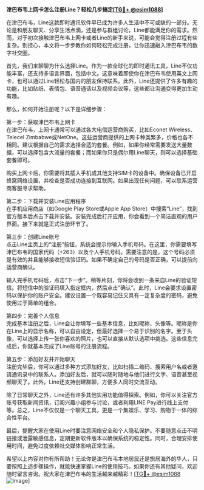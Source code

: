 **津巴布韦上网卡怎么注册Line？轻松几步搞定[[TG💪+ @esim1088](https://t.me/s/esim1088)]**

在津巴布韦，Line这款即时通讯软件早已成为许多人生活中不可或缺的一部分。无论是和朋友聊天、分享生活点滴，还是参与群组讨论，Line都能满足你的需求。然而，对于初次接触津巴布韦上网卡或者Line的新手来说，可能会觉得注册过程有些复杂。别担心，本文将一步步教你如何轻松完成注册，让你迅速融入津巴布韦的数字社交圈。

首先，我们来聊聊为什么选择Line。作为一款全球化的即时通讯工具，Line不仅功能丰富，还支持多语言界面，包括中文。这意味着即使你在津巴布韦使用英文上网卡，也可以通过Line轻松与国内的朋友保持联系。此外，Line还提供了许多有趣的功能，比如贴纸、表情包、语音通话以及视频会议等，这些都让沟通变得更加生动有趣。

那么，如何开始注册呢？以下是详细步骤：

第一步：获取津巴布韦上网卡  
在津巴布韦，上网卡通常可以通过各大电信运营商购买，比如Econet Wireless、Telecel Zimbabwe或NetOne。这些运营商提供的上网卡种类繁多，价格也各不相同。建议根据自己的需求选择合适的套餐。例如，如果你经常需要发送大量数据，可以选择包含大流量的套餐；而如果你只是偶尔用Line聊天，则可以选择基础套餐即可。

购买上网卡后，你需要将其插入手机或其他支持SIM卡的设备中。确保设备已开启蜂窝网络设置，并检查是否成功连接到互联网。如果出现任何问题，可以联系运营商客服寻求帮助。

第二步：下载并安装Line应用程序  
在手机应用商店（如Google Play Store或Apple App Store）中搜索“Line”，找到官方版本后点击下载并安装。安装完成后打开应用，你会看到一个简洁直观的用户界面。接下来就是正式注册环节了。

第三步：创建Line账号  
点击Line主页上的“注册”按钮，系统会提示你输入手机号码。在这里，你需要填写津巴布韦的国家代码（+263）以及个人手机号码。需要注意的是，这个号码必须是有效的并且能够接收短信验证码。如果不确定自己的号码是否正确，可以提前向运营商确认。

输入完手机号码后，点击“下一步”。稍等片刻，你将会收到一条来自Line的验证短信。将短信中的验证码填入指定框内，然后点击“确认”。此时，Line会要求设置密码以保护你的账户安全。建议设置一个既容易记住又具有一定复杂度的密码，避免使用过于简单的组合。

第四步：完善个人信息  
完成基本注册之后，Line会让你填写一些基本信息，比如昵称、头像等。昵称是你在Line上的显示名称，可以自由设定，但最好选择一个易于识别的名字。至于头像，可以选择上传一张你喜欢的照片，也可以直接从默认选项中挑选。这些信息完成后，你就基本完成了Line账号的注册流程。

第五步：添加好友并开始聊天  
注册完毕后，你可以通过多种方式添加好友，比如扫描二维码、搜索用户名或者邀请通讯录中的联系人。添加好友后，就可以随时随地与他们进行文字、语音甚至视频聊天了。此外，Line还支持创建群聊，方便多人同时交流互动。

除了日常聊天之外，Line还有许多其他实用功能值得探索。例如，你可以关注官方账号获取新闻资讯，订阅兴趣小组参与讨论，或者利用LINE Pay进行线上支付等。总之，Line不仅仅是一个聊天工具，更是一个集娱乐、学习、购物于一体的综合性平台。

最后，提醒大家在使用Line时要注意网络安全和个人隐私保护。不要随意点击不明链接或泄露敏感信息，定期更新软件版本以确保系统的稳定性。同时，合理安排使用时间，避免过度依赖社交媒体影响正常生活。

希望以上内容对你有所帮助！无论你是津巴布韦本地居民还是旅居海外的华人，只要按照上述步骤操作，就能快速掌握Line的使用技巧。如果你还有其他疑问，欢迎随时留言咨询。祝大家在津巴布韦的生活越来越精彩！[[TG💪+ @esim1088](https://t.me/s/esim1088) ![Image](https://i.postimg.cc/4NQfJmqS/Snipaste-2025-05-13-00-14-12.png)]